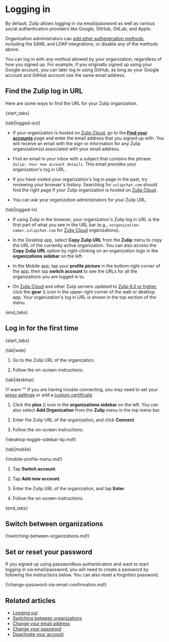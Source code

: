 # Logging in

By default, Zulip allows logging in via email/password as well as
various social authentication providers like Google, GitHub, GitLab,
and Apple.

Organization administrators can
[add other authentication methods](/help/configure-authentication-methods),
including the SAML and LDAP integrations, or disable any of the methods above.

You can log in with any method allowed by your organization, regardless of
how you signed up. For example, if you originally signed up using your Google
account, you can later log in using GitHub, as long as your Google account
and GitHub account use the same email address.

## Find the Zulip log in URL

Here are some ways to find the URL for your Zulip organization.

{start_tabs}

{tab|logged-out}

* If your organization is hosted on [Zulip Cloud](https://zulip.com/plans/), go
  to the [**Find your accounts**](https://zulip.com/accounts/find/) page and enter
  the email address that you signed up with. You will receive an email with the
  sign-in information for any Zulip organization(s) associated with your email
  address.

* Find an email in your inbox with a subject that contains the phrase: `Zulip:
  Your new account details`. This email provides your organization's log in URL.

* If you have visited your organization's log in page in the past, try reviewing
  your browser's history. Searching for `zulipchat.com` should find the right
  page if your Zulip organization is hosted on [Zulip
  Cloud](https://zulip.com/plans/).

* You can ask your organization administrators for your Zulip URL.

{tab|logged-in}

* If using Zulip in the browser, your organization's Zulip log in URL is the first part
  of what you see in the URL bar (e.g., `<organization-name>.zulipchat.com` for
  [Zulip Cloud](https://zulip.com/plans/) organizations).

* In the Desktop app, select **Copy Zulip URL** from the **Zulip** menu to
  copy the URL of the currently active organization. You can also access the
  **Copy Zulip URL** option by right-clicking on an organization logo in the
  **organizations sidebar** on the left.

* In the Mobile app, tap your **profile picture** in the bottom right corner of
  the app, then tap **switch account** to see the URLs for all the organizations
  you are logged in to.

* On [Zulip Cloud](https://zulip.com/plans/) and other Zulip servers updated to
  [Zulip 6.0 or
  higher](https://zulip.readthedocs.io/en/stable/overview/changelog.html#zulip-6-x-series),
  click the **gear** (<i class="fa fa-cog"></i>) icon in the upper right
  corner of the web or desktop app. Your organization's log in URL is shown in the top
  section of the menu.

{end_tabs}

## Log in for the first time

{start_tabs}

{tab|web}

1. Go to the Zulip URL of the organization.

1. Follow the on-screen instructions.

{tab|desktop}

!!! warn ""
    If you are having trouble connecting, you may need to set your
    [proxy settings](/help/connect-through-a-proxy) or add a
    [custom certificate](/help/custom-certificates).

1. Click the **plus** (<i class="fa fa-plus"></i>) icon in the
**organizations sidebar** on the left. You can also select **Add Organization**
from the **Zulip** menu in the top menu bar.

1. Enter the Zulip URL of the organization, and click **Connect**.

1. Follow the on-screen instructions.

{!desktop-toggle-sidebar-tip.md!}

{tab|mobile}

{!mobile-profile-menu.md!}

1. Tap **Switch account**.

1. Tap **Add new account**.

1. Enter the Zulip URL of the organization, and tap **Enter**.

1. Follow the on-screen instructions.

{end_tabs}

## Switch between organizations

{!switching-between-organizations.md!}

## Set or reset your password

If you signed up using passwordless authentication and want to start logging in
via email/password, you will need to create a password by following the instructions below. You can also reset a
forgotten password.

{!change-password-via-email-confirmation.md!}

## Related articles

* [Logging out](logging-out)
* [Switching between organizations](switching-between-organizations)
* [Change your email address](change-your-email-address)
* [Change your password](change-your-password)
* [Deactivate your account](deactivate-your-account)
